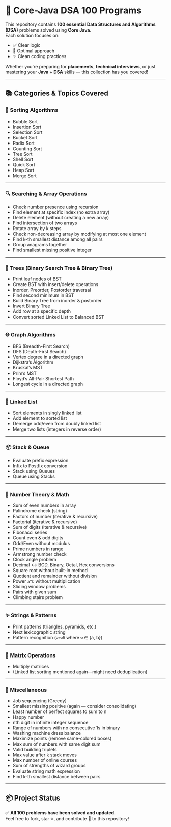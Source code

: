 # 🚀 Core-Java DSA 100 Programs

This repository contains **100 essential Data Structures and Algorithms (DSA)** problems solved using **Core Java**.  
Each solution focuses on:

- ✅ Clear logic  
- 🚀 Optimal approach  
- ✨ Clean coding practices  

Whether you're preparing for **placements**, **technical interviews**, or just mastering your **Java + DSA** skills — this collection has you covered!

---

## 📚 Categories & Topics Covered

### 🧵 Sorting Algorithms
- Bubble Sort  
- Insertion Sort  
- Selection Sort  
- Bucket Sort  
- Radix Sort  
- Counting Sort  
- Tree Sort  
- Shell Sort  
- Quick Sort  
- Heap Sort  
- Merge Sort  

---

### 🔍 Searching & Array Operations
- Check number presence using recursion  
- Find element at specific index (no extra array)  
- Delete element (without creating a new array)  
- Find intersection of two arrays  
- Rotate array by k steps  
- Check non-decreasing array by modifying at most one element  
- Find k-th smallest distance among all pairs  
- Group anagrams together  
- Find smallest missing positive integer  

---

### 🌲 Trees (Binary Search Tree & Binary Tree)
- Print leaf nodes of BST  
- Create BST with insert/delete operations  
- Inorder, Preorder, Postorder traversal  
- Find second minimum in BST  
- Build Binary Tree from inorder & postorder  
- Invert Binary Tree  
- Add row at a specific depth  
- Convert sorted Linked List to Balanced BST  

---

### 🌐 Graph Algorithms
- BFS (Breadth-First Search)  
- DFS (Depth-First Search)  
- Vertex degree in a directed graph  
- Dijkstra’s Algorithm  
- Kruskal’s MST  
- Prim’s MST  
- Floyd’s All-Pair Shortest Path  
- Longest cycle in a directed graph  

---

### 🔗 Linked List
- Sort elements in singly linked list  
- Add element to sorted list  
- Demerge odd/even from doubly linked list  
- Merge two lists (integers in reverse order)  

---

### 📦 Stack & Queue
- Evaluate prefix expression  
- Infix to Postfix conversion  
- Stack using Queues  
- Queue using Stacks  

---

### 🔢 Number Theory & Math
- Sum of even numbers in array  
- Palindrome check (string)  
- Factors of number (iterative & recursive)  
- Factorial (iterative & recursive)  
- Sum of digits (iterative & recursive)  
- Fibonacci series  
- Count even & odd digits  
- Odd/Even without modulus  
- Prime numbers in range  
- Armstrong number check  
- Clock angle problem  
- Decimal ↔ BCD, Binary, Octal, Hex conversions  
- Square root without built-in method  
- Quotient and remainder without division  
- Power `a^b` without multiplication  
- Sliding window problems  
- Pairs with given sum  
- Climbing stairs problem  

---

### ✨ Strings & Patterns
- Print patterns (triangles, pyramids, etc.)  
- Next lexicographic string  
- Pattern recognition (`wcwR` where `w` ∈ {a, b})  

---

### 🔲 Matrix Operations
- Multiply matrices  
- (Linked list sorting mentioned again—might need deduplication)  

---

### 🧠 Miscellaneous
- Job sequencing (Greedy)  
- Smallest missing positive (again — consider consolidating)  
- Least number of perfect squares to sum to n  
- Happy number  
- nth digit in infinite integer sequence  
- Range of numbers with no consecutive 1s in binary  
- Washing machine dress balance  
- Maximize points (remove same-colored boxes)  
- Max sum of numbers with same digit sum  
- Valid building triplets  
- Max value after k stack moves  
- Max number of online courses  
- Sum of strengths of wizard groups  
- Evaluate string math expression  
- Find k-th smallest distance between pairs  

---

## 📦 Project Status
✅ **All 100 problems have been solved and updated.**  
Feel free to fork, star ⭐, and contribute 🔧 to this repository!
